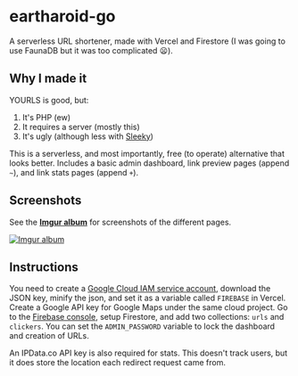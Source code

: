 # eartharoid-go

A serverless URL shortener, made with Vercel and Firestore (I was going to use FaunaDB but it was too complicated 😦).

## Why I made it

YOURLS is good, but:

1. It's PHP (ew)
2. It requires a server (mostly this)
3. It's ugly (although less with [Sleeky](https://github.com/Flynntes/Sleeky))

This is a serverless, and most importantly, free (to operate) alternative that looks better. Includes a basic admin dashboard, link preview pages (append `~`), and link stats pages (append `+`).

## Screenshots

See the [**Imgur album**](https://imgur.com/a/ZR0YXMg) for screenshots of the different pages.

[![Imgur album](https://i.imgur.com/jJf6syj.png)](https://imgur.com/a/ZR0YXMg)

## Instructions

You need to create a [Google Cloud IAM service account](https://console.cloud.google.com/iam-admin/serviceaccounts), download the JSON key, minify the json, and set it as a variable called `FIREBASE` in Vercel. Create a Google API key for Google Maps under the same cloud project. Go to the [Firebase console](https://console.firebase.google.com/), setup Firestore, and add two collections: `urls` and `clickers`. You can set the ``ADMIN_PASSWORD`` variable to lock the dashboard and creation of URLs.

An IPData.co API key is also required for stats. This doesn't track users, but it does store the location each redirect request came from.
